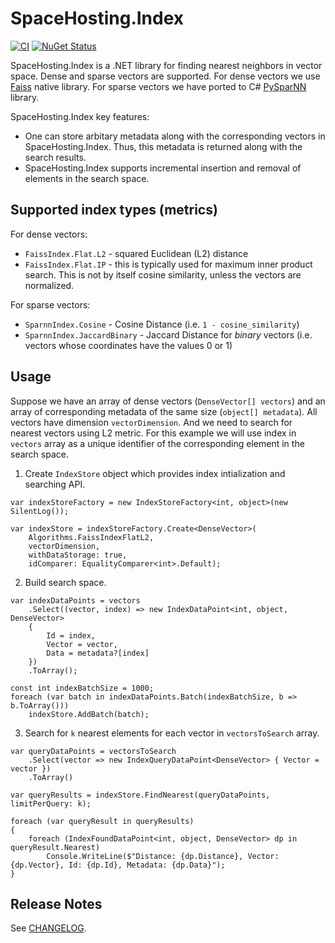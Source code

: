 # SpaceHosting.Index

[![CI](https://github.com/kontur-model-ops/space-hosting-index/actions/workflows/ci.yml/badge.svg)](https://github.com/kontur-model-ops/space-hosting-index/actions/workflows/ci.yml)
[![NuGet Status](https://img.shields.io/nuget/v/SpaceHosting.Index.svg)](https://www.nuget.org/packages/SpaceHosting.Index/)

SpaceHosting.Index is a .NET library for finding nearest neighbors in vector space. Dense and sparse vectors are supported. For dense vectors we use [Faiss](https://github.com/facebookresearch/faiss) native library. For sparse vectors we have ported to C# [PySparNN](https://github.com/facebookresearch/pysparnn) library.

SpaceHosting.Index key features:
* One can store arbitary metadata along with the corresponding vectors in SpaceHosting.Index. Thus, this metadata is returned along with the search results.
* SpaceHosting.Index supports incremental insertion and removal of elements in the search space.

## Supported index types (metrics)
For dense vectors:
* `FaissIndex.Flat.L2` - squared Euclidean (L2) distance
* `FaissIndex.Flat.IP` - this is typically used for maximum inner product search. This is not by itself cosine similarity, unless the vectors are normalized.

For sparse vectors:
* `SparnnIndex.Cosine` - Cosine Distance (i.e. `1 - cosine_similarity`)
* `SparnnIndex.JaccardBinary` - Jaccard Distance for _binary_ vectors (i.e. vectors whose coordinates have the values 0 or 1)

## Usage
Suppose we have an array of dense vectors (`DenseVector[] vectors`) and an array of corresponding metadata of the same size (`object[] metadata`). All vectors have dimension `vectorDimension`. And we need to search for nearest vectors using L2 metric. For this example we will use index in `vectors` array as a unique identifier of the corresponding element in the search space.

1. Create `IndexStore` object which provides index intialization and searching API.
```
var indexStoreFactory = new IndexStoreFactory<int, object>(new SilentLog());

var indexStore = indexStoreFactory.Create<DenseVector>(
    Algorithms.FaissIndexFlatL2,
    vectorDimension,
    withDataStorage: true,
    idComparer: EqualityComparer<int>.Default);
```

2. Build search space.
```
var indexDataPoints = vectors
    .Select((vector, index) => new IndexDataPoint<int, object, DenseVector>
    {
        Id = index,
        Vector = vector,
        Data = metadata?[index]
    })
    .ToArray();

const int indexBatchSize = 1000;
foreach (var batch in indexDataPoints.Batch(indexBatchSize, b => b.ToArray()))
    indexStore.AddBatch(batch);
```

3. Search for `k` nearest elements for each vector in `vectorsToSearch` array.
```
var queryDataPoints = vectorsToSearch
    .Select(vector => new IndexQueryDataPoint<DenseVector> { Vector = vector })
    .ToArray()

var queryResults = indexStore.FindNearest(queryDataPoints, limitPerQuery: k);

foreach (var queryResult in queryResults)
{
    foreach (IndexFoundDataPoint<int, object, DenseVector> dp in queryResult.Nearest)
        Console.WriteLine($"Distance: {dp.Distance}, Vector: {dp.Vector}, Id: {dp.Id}, Metadata: {dp.Data}");
}

```

## Release Notes

See [CHANGELOG](CHANGELOG.md).
